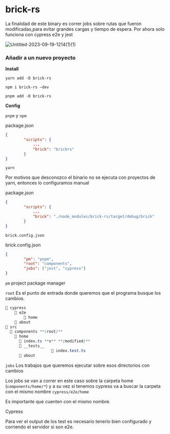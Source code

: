 # brick-rs

La finalidad de este binary es correr jobs sobre rutas que fueron modificadas,para evitar grandes cargas y tiempo de espera. Por ahora solo funciona con cypress e2e y jest

![Untitled-2023-09-19-1214(1)(1)](https://github.com/fran-veiras/brick-rs/assets/74626997/3718278f-c240-4848-9f7b-119b865e553a)


### Añadir a un nuevo proyecto

**Install**

`yarn add -D brick-rs` 

`npm i brick-rs —dev`

`pnpm add -D brick-rs`

**Config** 

`pnpm` y `npm`

package.json
```json
{
		"scripts": {
			...
			"brick": "brickrs"
		}
}
```

`yarn`

Por motivos que desconozco el binario no se ejecuta con proyectos de yarn, entonces lo configuramos manual

package.json
```json
{
		"scripts": {
			...
			"brick": "./node_modules/brick-rs/target/debug/brick"
		}
}
```

`brick.config.json`

brick.config.json
```json
{
		"pm": "pnpm",
		"root": "components",
		"jobs": ["jest", "cypress"]
}
```

`pm` project package manager

`root` Es el punto de entrada donde queremos que el programa busque los cambios.

```css
📁 cypress
	📁 e2e
		📁 home
    📁 about
📁 src
  📁 components **(root)**
    📁 home
      📄 index.ts **x** **(modified)**
      📁 __tests__
					📄 index.test.ts
	  📁 about
```

`jobs` Los trabajos que queremos ejecutar sobre esos directorios con cambios

Los jobs se van a correr en este caso sobre la carpeta home (`components/home/*`) y a su vez si tenemos cypress va a buscar la carpeta con el mismo nombre `cypress/e2e/home` 

Es importante que cuenten con el mismo nombre.

Cypress

Para ver el output de los test es necesario tenerlo bien configurado y corriendo el servidor si son e2e.
